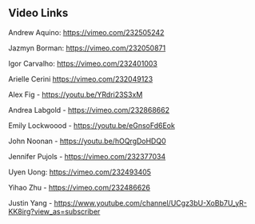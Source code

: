 ## Video Links

Andrew Aquino: https://vimeo.com/232505242

Jazmyn Borman: https://vimeo.com/232050871

Igor Carvalho: https://vimeo.com/232401003

Arielle Cerini https://vimeo.com/232049123

Alex Fig - https://youtu.be/YRdri23S3xM

Andrea Labgold - https://vimeo.com/232868662

Emily Lockwoood -  https://youtu.be/eGnsoFd6Eok

John Noonan - https://youtu.be/hOQrgDoHDQ0

Jennifer Pujols - https://vimeo.com/232377034

Uyen Uong: https://vimeo.com/232493405

Yihao Zhu - https://vimeo.com/232486626

Justin Yang - https://www.youtube.com/channel/UCgz3bU-XoBb7U_yR-KK8irg?view_as=subscriber
